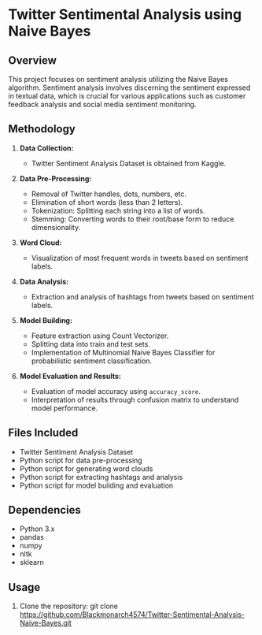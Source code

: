 # Twitter Sentimental Analysis using Naive Bayes
## Overview

This project focuses on sentiment analysis utilizing the Naive Bayes algorithm. Sentiment analysis involves discerning the sentiment expressed in textual data, which is crucial for various applications such as customer feedback analysis and social media sentiment monitoring.

## Methodology

1. **Data Collection:**
   - Twitter Sentiment Analysis Dataset is obtained from Kaggle.
  
2. **Data Pre-Processing:**
   - Removal of Twitter handles, dots, numbers, etc.
   - Elimination of short words (less than 2 letters).
   - Tokenization: Splitting each string into a list of words.
   - Stemming: Converting words to their root/base form to reduce dimensionality.

3. **Word Cloud:**
   - Visualization of most frequent words in tweets based on sentiment labels.

4. **Data Analysis:**
   - Extraction and analysis of hashtags from tweets based on sentiment labels.

5. **Model Building:**
   - Feature extraction using Count Vectorizer.
   - Splitting data into train and test sets.
   - Implementation of Multinomial Naive Bayes Classifier for probabilistic sentiment classification.

6. **Model Evaluation and Results:**
   - Evaluation of model accuracy using `accuracy_score`.
   - Interpretation of results through confusion matrix to understand model performance.

## Files Included

-  Twitter Sentiment Analysis Dataset
-  Python script for data pre-processing
-  Python script for generating word clouds
-  Python script for extracting hashtags and analysis
-  Python script for model building and evaluation

## Dependencies

- Python 3.x
- pandas
- numpy
- nltk
- sklearn

## Usage

1. Clone the repository:
   git clone
       https://github.com/Blackmonarch4574/Twitter-Sentimental-Analysis-Naive-Bayes.git



